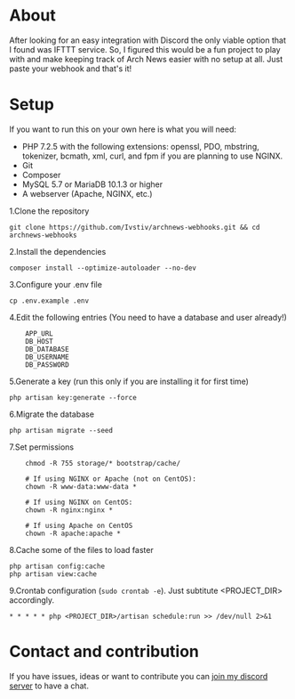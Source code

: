 # About
After looking for an easy integration with Discord the only viable option that I found was IFTTT service.
So, I figured this would be a fun project to play with and make keeping track of Arch News easier with no setup at all. 
Just paste your webhook and that's it! 

# Setup 
If you want to run this on your own here is what you will need:

- PHP 7.2.5 with the following extensions: openssl, PDO, mbstring, tokenizer, bcmath, xml, curl, and fpm if you are planning to use NGINX.
- Git
- Composer
- MySQL 5.7 or MariaDB 10.1.3 or higher
- A webserver (Apache, NGINX, etc.)


1.Clone the repository 

`git clone https://github.com/Ivstiv/archnews-webhooks.git && cd archnews-webhooks`

2.Install the dependencies 

`composer install --optimize-autoloader --no-dev`

3.Configure your .env file

`cp .env.example .env`

4.Edit the following entries (You need to have a database and user already!)

```
    APP_URL
    DB_HOST
    DB_DATABASE
    DB_USERNAME
    DB_PASSWORD
```

5.Generate a key (run this only if you are installing it for first time)

`php artisan key:generate --force`

6.Migrate the database

`php artisan migrate --seed`

7.Set permissions

```
    chmod -R 755 storage/* bootstrap/cache/
    
    # If using NGINX or Apache (not on CentOS):
    chown -R www-data:www-data * 
    
    # If using NGINX on CentOS:
    chown -R nginx:nginx *
    
    # If using Apache on CentOS
    chown -R apache:apache *
```

8.Cache some of the files to load faster

```
php artisan config:cache
php artisan view:cache
```

9.Crontab configuration (`sudo crontab -e`). Just subtitute <PROJECT_DIR> accordingly.

`* * * * * php <PROJECT_DIR>/artisan schedule:run >> /dev/null 2>&1`

# Contact and contribution
If you have issues, ideas or want to contribute you can [join my discord server](https://discord.gg/VMSDGVD) to have a chat.
